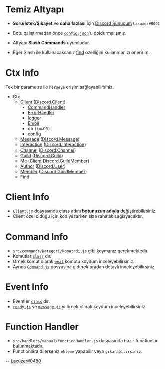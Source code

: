 # Temiz Altyapı

- **Soru/İstek/Şikayet** ve __daha fazlası__ için [Discord Sunucum](https://discord.gg/VUNbq4SwxY) `Laxuzer#0001`

- Botu çalıştırmadan önce [`config.json`](src/config.json)'u doldurmalısınız.

- Altyapı **Slash Commands** uyumludur.

- Eğer Slash ile kullanacaksanız [find](src/base/Ctx.js#L75L153) özelliğini kullanmanızı öneririm.

# Ctx Info
Tek bir parametre ile `herşeye` erişim sağlayabilirsiniz.
- Ctx
    - [Client](src/base/Client.js#L3) ([Discord.Client](https://discord.js.org/#/docs/main/stable/class/Client))
        - [CommandHandler](src/base/CommandHandler.js#L4)
        - [ErrorHandler](src/base/ErrorHandler.js#L3)
        - [logger](src/base/Logger.js#L22)
        - [Emoji](src/base/Emoji.js#L3)
        - db `(LowDB)`
        - [config](src/config.json)
    - [Message](src/base/Ctx.js#L50) ([Discord.Message](https://discord.js.org/#/docs/main/stable/class/Message))
    - [Interaction](src/base/SlashCtx.js#L15) ([Discord.Interaction](https://discord.js.org/#/docs/main/stable/class/Interaction))
    - [Channel](src/base/Ctx.js#L53) ([Discord.Channel](https://discord.js.org/#/docs/main/stable/class/Channel))
    - [Guild](src/base/Ctx.js#L56) ([Discord.Guild](https://discord.js.org/#/docs/main/stable/class/Guild))
    - [Me](src/base/Ctx.js#L59) (Client [Discord.GuildMember](https://discord.js.org/#/docs/main/stable/class/GuildMember))
    - [Author](src/base/Ctx.js#L62) ([Discord.User](https://discord.js.org/#/docs/main/stable/class/User))
    - [Member](src/base/Ctx.js#L65) ([Discord.GuildMember](https://discord.js.org/#/docs/main/stable/class/GuildMember))
    - [Find](src/base/Ctx.js#L80)

# Client Info
- [`Client.js`](src/base/Client.js) dosyasında class adını **botunuzun adıyla** değiştirebilirsiniz.
- Client özel olduğu için kod yazarken size rahatlık sağlayacaktır.

# Command Info
- `src/commands/kategori/komutadı.js` gibi koymanız gerekmektedir. 
- Komutlar [`class`](https://www.w3schools.com/js/js_classes.asp) dır. 
- Örnek komut olarak [`eval`](src/commands/dev/eval.js) komutu koydum inceleyebilirsiniz. 
- Ayrıca [`Command.js`](src/base/Command.js) dosyasına giderek oradan detaylı inceleyebilirsiniz.

# Event Info
- Eventler [`class`](https://www.w3schools.com/js/js_classes.asp) dır. 
- [`ready.js`](src/events/ready.js) ve [`message.js`](src/events/message.js) yi örnek olarak koydum inceleyebilirsiniz.

# Function Handler
- `src/handlers/manual/functionHandler.js` dosyasında hazır functionlar bulunmaktadır.
- Functionlara dilerseniz `ekleme` yapabilir veya `çıkarabilirsiniz`.

-- [Laxuzer#0480](https://discord.com/users/576749207084466197)
